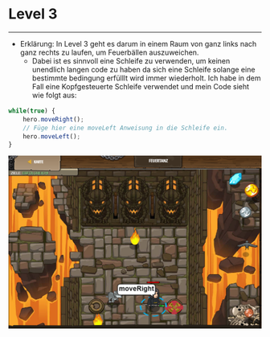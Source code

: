 # Level 3
___
* Erklärung: In Level 3 geht es darum in einem Raum von ganz links nach ganz rechts zu laufen, um Feuerbällen auszuweichen.
    * Dabei ist es sinnvoll eine Schleife zu verwenden, um keinen unendlich langen code zu haben da sich eine Schleife solange eine bestimmte bedingung erfülllt wird immer wiederholt. Ich habe in dem Fall eine Kopfgesteuerte Schleife verwendet und mein Code sieht wie folgt aus:
 
```js
while(true) {
    hero.moveRight();
    // Füge hier eine moveLeft Anweisung in die Schleife ein.
    hero.moveLeft();  
}
```
<img src="images/level3.png" alt="images/level3.png" width="650"/>
